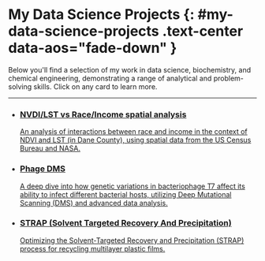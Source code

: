 # My Data Science Projects {: #my-data-science-projects .text-center data-aos="fade-down" }

Below you'll find a selection of my work in data science, biochemistry, and chemical engineering, demonstrating a range of analytical and problem-solving skills. Click on any card to learn more.
<!-- Changed the call to action text slightly -->

---

<div class="grid cards" markdown>


- <a href="project_gamma.md" class="project-card-link"> <!-- NEW PLACEHOLDER PROJECT -->
    <span class="project-card-content">
        <h3 class="project-card-title">NVDI/LST vs Race/Income spatial analysis</h3>
        An analysis of interactions between race and income in the context of NDVI and LST (in Dane County), using spatial data from the US Census Bureau and NASA.
    </span>
  </a>

- <a href="phage_dms" class="project-card-link">
    <span class="project-card-content">
        <h3 class="project-card-title">Phage DMS</h3>
        A deep dive into how genetic variations in bacteriophage T7 affect its ability to infect different bacterial hosts, utilizing Deep Mutational Scanning (DMS) and advanced data analysis.
    </span>
  </a>

- <a href="strap_recycling" class="project-card-link">
    <span class="project-card-content">
        <h3 class="project-card-title">STRAP (Solvent Targeted Recovery And Precipitation)</h3>
        Optimizing the Solvent-Targeted Recovery and Precipitation (STRAP) process for recycling multilayer plastic films.
    </span>
  </a>

</div>